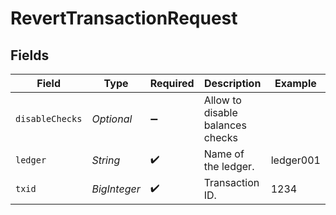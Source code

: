 # RevertTransactionRequest


## Fields

| Field                            | Type                             | Required                         | Description                      | Example                          |
| -------------------------------- | -------------------------------- | -------------------------------- | -------------------------------- | -------------------------------- |
| `disableChecks`                  | *Optional<Boolean>*              | :heavy_minus_sign:               | Allow to disable balances checks |                                  |
| `ledger`                         | *String*                         | :heavy_check_mark:               | Name of the ledger.              | ledger001                        |
| `txid`                           | *BigInteger*                     | :heavy_check_mark:               | Transaction ID.                  | 1234                             |
